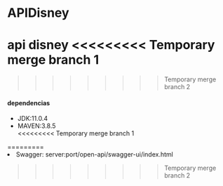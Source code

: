 # APIDisney

api disney
<<<<<<<<< Temporary merge branch 1
=========


>>>>>>>>> Temporary merge branch 2
<h4>dependencias</h4>
<ul>
  <li>JDK:11.0.4</li>
  <li>MAVEN:3.8.5</li>
<<<<<<<<< Temporary merge branch 1
</ul>
=========
  <li>Swagger: server:port/open-api/swagger-ui/index.html
</li>
</ul>


>>>>>>>>> Temporary merge branch 2
